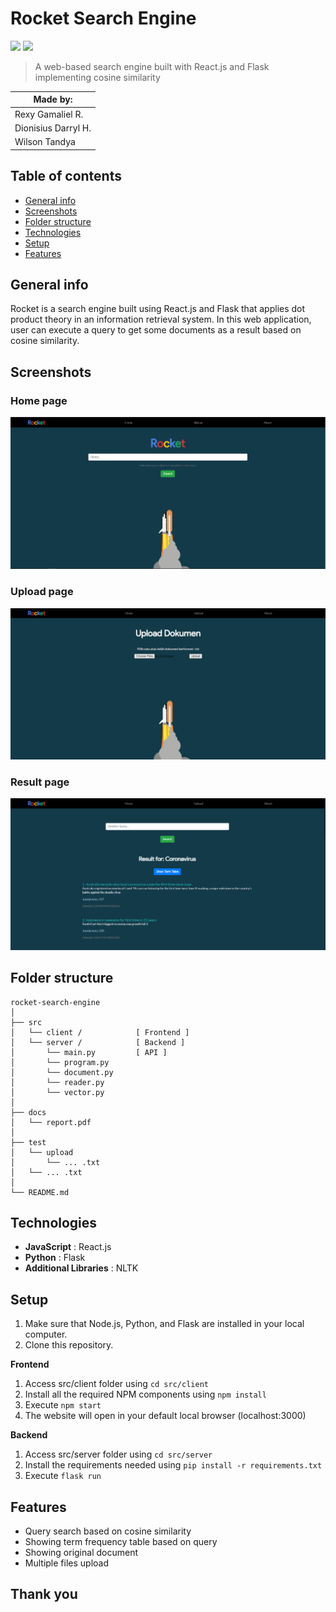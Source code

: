 # Rocket Search Engine
![](https://aleen42.github.io/badges/src/npm.svg)
![](https://img.shields.io/badge/flask-v1.1.2-blue)
> A web-based search engine built with React.js and Flask implementing cosine similarity

| Made by: |
| --- |
|Rexy Gamaliel R. |	
|Dionisius Darryl H. |	
|Wilson Tandya |

## Table of contents
* [General info](#general-info)
* [Screenshots](#screenshots)
* [Folder structure](#structure)
* [Technologies](#technologies)
* [Setup](#setup)
* [Features](#features)

## General info
Rocket is a search engine built using React.js and Flask that applies dot product theory in an information retrieval system. In this web application, user can execute a query to get some documents as a result based on cosine similarity.

## Screenshots
### Home page
![Example screenshot](./src/client/public/web1.png)

### Upload page
![Example screenshot](./src/client/public/web3.png)

### Result page
![Example screenshot](./src/client/public/web2.png)

<span id='structure'></span>
## Folder structure
```
rocket-search-engine
│
├── src
│   └── client /            [ Frontend ]
│   └── server /            [ Backend ]
│       └── main.py         [ API ]
│       └── program.py
│       └── document.py
│       └── reader.py
│       └── vector.py
│
├── docs
│   └── report.pdf
│
├── test
│   └── upload              
│       └── ... .txt       
│   └── ... .txt            
│
└── README.md
```

## Technologies
* **JavaScript**           : React.js
* **Python**               : Flask
* **Additional Libraries** : NLTK

## Setup
1. Make sure that Node.js, Python, and Flask are installed in your local computer.
2. Clone this repository.

**Frontend**
1. Access src/client folder using ```cd src/client```
2. Install all the required NPM components using ```npm install```
3. Execute ```npm start```
4. The website will open in your default local browser (localhost:3000)

**Backend**
1. Access src/server folder using ```cd src/server```
2. Install the requirements needed using ```pip install -r requirements.txt```
3. Execute ```flask run```

## Features
* Query search based on cosine similarity
* Showing term frequency table based on query
* Showing original document
* Multiple files upload

## Thank you
